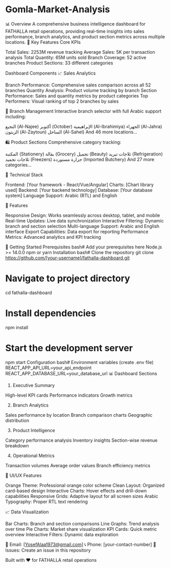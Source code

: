 # Gomla-Market-Analysis

📊 Overview
A comprehensive business intelligence dashboard for FATHALLA retail operations, providing real-time insights into sales performance, branch analytics, and product section metrics across multiple locations.
🎯 Key Features
Core KPIs

Total Sales: 2253M revenue tracking
Average Sales: 5K per transaction analysis
Total Quantity: 65M units sold
Branch Coverage: 52 active branches
Product Sections: 33 different categories

Dashboard Components
📈 Sales Analytics

Branch Performance: Comprehensive sales comparison across all 52 branches
Quantity Analysis: Product volume tracking by branch
Section Performance: Sales and quantity metrics by product categories
Top Performers: Visual ranking of top 2 branches by sales

🏪 Branch Management
Interactive branch selector with full Arabic support including:

النجيع (Al-Najee)
أكتوبر (October)
الإبراهيمية (Al-Ibrahimiya)
الجهراء (Al-Jahra)
الزيتون (Al-Zaytoun)
الساحل (Al-Sahel)
And 46 more locations...

🛍️ Product Sections
Comprehensive category tracking:

المكتبة (Stationery)
بقالة (Grocery)
تجميل (Beauty)
ثلاجات تبريد (Refrigeration)
ثلاجات تجميد (Freezers)
جزارة مستوردة (Imported Butchery)
And 27 more categories...

🔧 Technical Stack

Frontend: [Your framework - React/Vue/Angular]
Charts: [Chart library used]
Backend: [Your backend technology]
Database: [Your database system]
Language Support: Arabic (RTL) and English

📱 Features

Responsive Design: Works seamlessly across desktop, tablet, and mobile
Real-time Updates: Live data synchronization
Interactive Filtering: Dynamic branch and section selection
Multi-language Support: Arabic and English interface
Export Capabilities: Data export for reporting
Performance Metrics: Advanced analytics and KPI tracking

🚀 Getting Started
Prerequisites
bash# Add your prerequisites here
Node.js >= 14.0.0
npm or yarn
Installation
bash# Clone the repository
git clone https://github.com/[your-username]/fathalla-dashboard.git

# Navigate to project directory
cd fathalla-dashboard

# Install dependencies
npm install

# Start the development server
npm start
Configuration
bash# Environment variables (create .env file)
REACT_APP_API_URL=your_api_endpoint
REACT_APP_DATABASE_URL=your_database_url
📊 Dashboard Sections
1. Executive Summary

High-level KPI cards
Performance indicators
Growth metrics

2. Branch Analytics

Sales performance by location
Branch comparison charts
Geographic distribution

3. Product Intelligence

Category performance analysis
Inventory insights
Section-wise revenue breakdown

4. Operational Metrics

Transaction volumes
Average order values
Branch efficiency metrics

🎨 UI/UX Features

Orange Theme: Professional orange color scheme
Clean Layout: Organized card-based design
Interactive Charts: Hover effects and drill-down capabilities
Responsive Grids: Adaptive layout for all screen sizes
Arabic Typography: Proper RTL text rendering

📈 Data Visualization

Bar Charts: Branch and section comparisons
Line Graphs: Trend analysis over time
Pie Charts: Market share visualization
KPI Cards: Quick metric overview
Interactive Filters: Dynamic data exploration







📧 Email: [YosefAlaa1973@gmail.com]
📞 Phone: [your-contact-number]
💬 Issues: Create an issue in this repository




Built with ❤️ for FATHALLA retail operations
